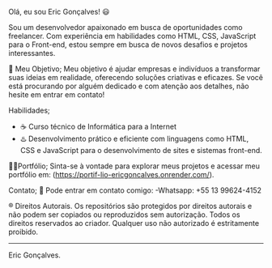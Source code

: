  Olá, eu sou Eric Gonçalves! 😃

Sou um desenvolvedor apaixonado em busca de oportunidades como freelancer. Com experiência em habilidades como HTML, CSS, JavaScript para o Front-end, estou sempre em busca de novos desafios e projetos interessantes.

📍 Meu Objetivo;
Meu objetivo é ajudar empresas e indivíduos a transformar suas ideias em realidade, oferecendo soluções criativas e eficazes. Se você está procurando por alguém dedicado e com atenção aos detalhes, não hesite em entrar em contato!

Habilidades;
- ☕ Curso técnico de Informática para a Internet
- ♨️ Desenvolvimento prático e eficiente com linguagens como HTML, CSS e JavaScript
para o desenvolvimento de sites e sistemas front-end.

👨‍💻Portfólio;
Sinta-se à vontade para explorar meus projetos e acessar meu portfólio em: (https://portif-lio-ericgoncalves.onrender.com/).

 Contato;
📲 Pode entrar em contato comigo:
-Whatsapp: +55 13 99624-4152


®️ Direitos Autorais.
Os repositórios são protegidos por direitos autorais e não podem ser copiados ou reproduzidos sem autorização. Todos os direitos reservados ao criador. Qualquer uso não autorizado é estritamente proibido.

---

Eric Gonçalves.